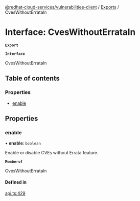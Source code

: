 [@redhat-cloud-services/vulnerabilities-client](../README.md) / [Exports](../modules.md) / CvesWithoutErrataIn

# Interface: CvesWithoutErrataIn

**`Export`**

**`Interface`**

CvesWithoutErrataIn

## Table of contents

### Properties

- [enable](CvesWithoutErrataIn.md#enable)

## Properties

### enable

• **enable**: `boolean`

Enable or disable CVEs without Errata feature.

**`Memberof`**

CvesWithoutErrataIn

#### Defined in

[api.ts:429](https://github.com/mkholjuraev/javascript-clients/blob/master/packages/vulnerabilities/git-api/api.ts#L429)
